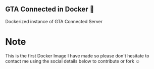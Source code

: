## GTA Connected in Docker 🐳
Dockerized instance of GTA Connected Server


# Note
This is the first Docker Image I have made so please don't hesitate to contact me using the social details below to contribute or fork ☺️